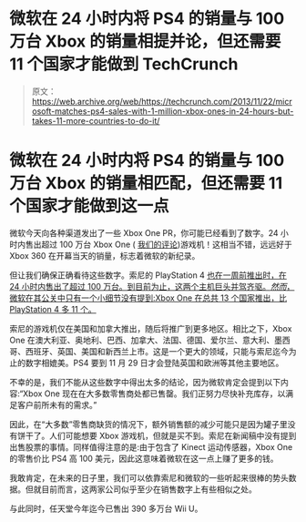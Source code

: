 # 微软在 24 小时内将 PS4 的销量与 100 万台 Xbox 的销量相提并论，但还需要 11 个国家才能做到 TechCrunch

> 原文：<https://web.archive.org/web/https://techcrunch.com/2013/11/22/microsoft-matches-ps4-sales-with-1-million-xbox-ones-in-24-hours-but-takes-11-more-countries-to-do-it/>

# 微软在 24 小时内将 PS4 的销量与 100 万台 Xbox 的销量相匹配，但还需要 11 个国家才能做到这一点

微软今天向各种渠道发出了一些 Xbox One PR，你可能已经看到了数字。24 小时内售出超过 100 万台 Xbox One ( [我们的评论](https://web.archive.org/web/20221206090419/https://beta.techcrunch.com/2013/11/19/review-microsoft-xbox-one/))游戏机！这相当不错，远远好于 Xbox 360 在开幕当天的销量，标志着微软的新纪录。

但让我们确保正确看待这些数字。索尼的 PlayStation 4 [也在一周前推出时，在 24 小时内售出了超过 100 万台。到目前为止，这两个主机巨头并驾齐驱。*然而*，微软在其公关中只有一个小细节没有提到:Xbox One 在总共 13 个国家推出，比 PlayStation 4 多 11 个。](https://web.archive.org/web/20221206090419/http://www.theverge.com/2013/11/17/5113704/sony-playstation-4-1-million-sales)

索尼的游戏机仅在美国和加拿大推出，随后将推广到更多地区。相比之下，Xbox One 在澳大利亚、奥地利、巴西、加拿大、法国、德国、爱尔兰、意大利、墨西哥、西班牙、英国、美国和新西兰上市。这是一个更大的领域，只能与索尼迄今为止的数字相媲美。PS4 要到 11 月 29 日才会登陆英国和欧洲等其他主要地区。

不幸的是，我们不能从这些数字中得出太多的结论，因为微软肯定会提到以下内容:“Xbox One 现在在大多数零售商处都已售罄。我们正努力尽快补充库存，以满足客户前所未有的需求。”

因此，在“大多数”零售商缺货的情况下，额外销售额的减少可能只是因为罐子里没有饼干了。人们可能想要 Xbox 游戏机，但就是买不到。索尼在新闻稿中没有提到出售股票的事情。同样值得注意的是:由于包含了 Kinect 运动传感器，Xbox One 的零售价比 PS4 高 100 美元，因此这意味着微软在这一点上赚了更多的钱。

我敢肯定，在未来的日子里，我们可以依靠索尼和微软的一些听起来很棒的势头数据。但就目前而言，这两家公司似乎至少在销售数字上有些相似之处。

与此同时，任天堂今年迄今已售出 390 多万台 Wii U。